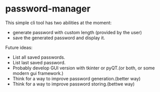 # password-manager

This simple cli tool has two abilities at the moment:
- generate password with custom length (provided by the user)
- save the generated password and display it.

Future ideas:
- List all saved passwords.
- List last saved password.
- Probably develop GUI version with tkinter or pyQT.(or both, or some modern gui framework.)
- Think for a way to improve password generation.(better way)
- Think for a way to improve password storing.(bettwe way)